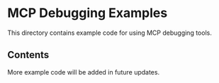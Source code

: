 # MCP Debugging Examples

This directory contains example code for using MCP debugging tools.

## Contents

More example code will be added in future updates.
